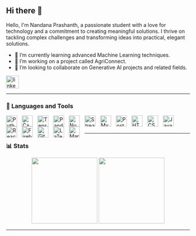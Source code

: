 ## Hi there 👋

Hello, I'm Nandana Prashanth, a passionate student with a love for technology and a commitment to creating meaningful solutions. I thrive on tackling complex challenges and transforming ideas into practical, elegant solutions.

- 🌱 I’m currently learning advanced Machine Learning techniques.
- 🚀 I’m working on a project called AgriConnect.
- 🤝 I’m looking to collaborate on Generative AI projects and related fields.

<a href="https://www.linkedin.com/in/nandana-prashanth-52214226a/" target="_blank">
    <img src="https://img.shields.io/static/v1?message=LinkedIn&logo=linkedin&label=&color=0077B5&logoColor=white&labelColor=&style=for-the-badge" height="35" alt="linkedin logo"  />
</a>

---

### 🧰 Languages and Tools

<img align="left" alt="Python" width="30px" style="padding-right:10px;" src="https://cdn.jsdelivr.net/gh/devicons/devicon/icons/python/python-original.svg"/>
<img align="left" alt="C++" width="30px" style="padding-right:10px;" src="https://cdn.jsdelivr.net/gh/devicons/devicon/icons/cplusplus/cplusplus-original.svg"/>
<img align="left" alt="TensorFlow" width="30px" style="padding-right:10px;" src="https://cdn.jsdelivr.net/gh/devicons/devicon/icons/tensorflow/tensorflow-original.svg"/>
<img align="left" alt="Pandas" width="30px" style="padding-right:10px;" src="https://github.com/simple-icons/simple-icons/blob/develop/icons/pandas.svg"/>
<img align="left" alt="NumPy" width="30px" style="padding-right:10px;" src="https://github.com/simple-icons/simple-icons/blob/develop/icons/numpy.svg"/>
<img align="left" alt="Streamlit" width="30px" style="padding-right:10px;" src="https://cdn.jsdelivr.net/gh/devicons/devicon/icons/google/google-original.svg"/>
<img align="left" alt="MySQL" width="30px" style="padding-right:10px;" src="https://cdn.jsdelivr.net/gh/devicons/devicon/icons/mysql/mysql-original.svg"/>
<img align="left" alt="PostgreSQL" width="30px" style="padding-right:10px;" src="https://cdn.jsdelivr.net/gh/devicons/devicon/icons/postgresql/postgresql-original.svg"/>
<img align="left" alt="HTML" width="30px" style="padding-right:10px;" src="https://cdn.jsdelivr.net/gh/devicons/devicon/icons/html5/html5-original.svg"/>
<img align="left" alt="CSS" width="30px" style="padding-right:10px;" src="https://cdn.jsdelivr.net/gh/devicons/devicon/icons/css3/css3-original.svg"/>
<img align="left" alt="JavaScript" width="30px" style="padding-right:10px;" src="https://cdn.jsdelivr.net/gh/devicons/devicon/icons/javascript/javascript-original.svg"/>
<img align="left" alt="React" width="30px" style="padding-right:10px;" src="https://cdn.jsdelivr.net/gh/devicons/devicon/icons/react/react-original.svg"/>
<img align="left" alt="Firebase" width="30px" style="padding-right:10px;" src="https://cdn.jsdelivr.net/gh/devicons/devicon/icons/firebase/firebase-plain.svg"/>
<img align="left" alt="Git" width="30px" style="padding-right:10px;" src="https://cdn.jsdelivr.net/gh/devicons/devicon/icons/git/git-original.svg"/>
<img align="left" alt="LaTeX" width="30px" style="padding-right:10px;" src="https://cdn.jsdelivr.net/gh/devicons/devicon/icons/latex/latex-original.svg"/>
<img align="left" alt="Markdown" width="30px" style="padding-right:10px;" src="https://cdn.jsdelivr.net/gh/devicons/devicon/icons/markdown/markdown-original.svg"/>

<br/>
<br/>

---

### 📊 Stats
<div align="center">
    <img height="180" src="https://github-readme-stats.vercel.app/api?username=nandanaprashanth&show_icons=true&theme=gruvbox" />
    <img height="180" src="https://github-readme-stats.vercel.app/api/top-langs?username=nandanaprashanth&theme=merko&layout=compact&langs_count=8&card_width=320" />
</div>

---
